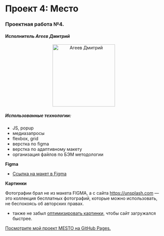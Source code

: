# Проект 4: Место

### Проектная работа №4.
#### Исполнитель                                  *Агеев Дмитрий* 

<p align="center"><img src="https://scontent.fmsq2-1.fna.fbcdn.net/v/t1.0-9/127142444_1292068024474820_2603593254457549792_n.jpg?_nc_cat=102&ccb=2&_nc_sid=174925&_nc_eui2=AeFXGGTQfxI4NkbUgnPHKOIEC708gKFaF1oLvTyAoVoXWo7l_kphk0y12abzj5r3aoeVHfb0UVakq_HxHqkQmKlx&_nc_ohc=tMgOQDkaya4AX_Fv0Ke&_nc_ht=scontent.fmsq2-1.fna&oh=8e39dc792c6094997120afc8bc415a70&oe=601631FC" width="200" alt="Агеев Дмитрий"></p>

##### Использованные технологии:
* JS, popup
* медиазапросы
* flexbox, grid
* верстка по figma
* верстка по адаптивному макету
* организация файлов по БЭМ методологии

**Figma**

* [Ссылка на макет в Figma](https://www.figma.com/file/StZjf8HnoeLdiXS7dYrLAh/JavaScript.-Sprint-4)

**Картинки**

Фотографии брал не из макета FIGMA, а с сайта https://unsplash.com — это коллекция бесплатных фотографий,
которые можно использовать, не беспокоясь об авторских правах.
+ также не забыл [оптимизировать картинки](https://tinypng.com/), чтобы сайт загружался быстрее.

[Посмотрите мой проект MESTO на GitHub Pages.](https://ageevdmitryminsk.github.io/mesto/index.html)
